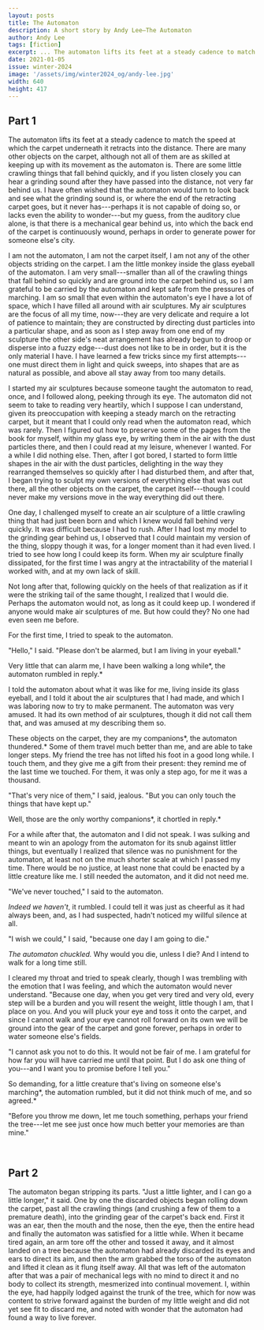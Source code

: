 ```yaml
---
layout: posts
title: The Automaton
description: A short story by Andy Lee—The Automaton
author: Andy Lee
tags: [fiction]
excerpt: ... The automaton lifts its feet at a steady cadence to match the speed at which the carpet underneath it retracts ...
date: 2021-01-05
issue: winter-2024
image: '/assets/img/winter2024_og/andy-lee.jpg'
width: 640
height: 417
---
```


## Part 1

The automaton lifts its feet at a steady cadence to match the speed at
which the carpet underneath it retracts into the distance. There are
many other objects on the carpet, although not all of them are as
skilled at keeping up with its movement as the automaton is. There are
some little crawling things that fall behind quickly, and if you listen
closely you can hear a grinding sound after they have passed into the
distance, not very far behind us. I have often wished that the automaton
would turn to look back and see what the grinding sound is, or where the
end of the retracting carpet goes, but it never has---perhaps it is not
capable of doing so, or lacks even the ability to wonder---but my guess,
from the auditory clue alone, is that there is a mechanical gear behind
us, into which the back end of the carpet is continuously wound, perhaps
in order to generate power for someone else's city.

I am not the automaton, I am not the carpet itself, I am not any of the
other objects striding on the carpet. I am the little monkey inside the
glass eyeball of the automaton. I am very small---smaller than all of
the crawling things that fall behind so quickly and are ground into the
carpet behind us, so I am grateful to be carried by the automaton and
kept safe from the pressures of marching. I am so small that even within
the automaton's eye I have a lot of space, which I have filled all
around with air sculptures. My air sculptures are the focus of all my
time, now---they are very delicate and require a lot of patience to
maintain; they are constructed by directing dust particles into a
particular shape, and as soon as I step away from one end of my
sculpture the other side's neat arrangement has already begun to droop
or disperse into a fuzzy edge---dust does not like to be in order, but
it is the only material I have. I have learned a few tricks since my
first attempts---one must direct them in light and quick sweeps, into
shapes that are as natural as possible, and above all stay away from too
many details.

I started my air sculptures because someone taught the automaton to
read, once, and I followed along, peeking through its eye. The automaton
did not seem to take to reading very heartily, which I suppose I can
understand, given its preoccupation with keeping a steady march on the
retracting carpet, but it meant that I could only read when the
automaton read, which was rarely. Then I figured out how to preserve
some of the pages from the book for myself, within my glass eye, by
writing them in the air with the dust particles there, and then I could
read at my leisure, whenever I wanted. For a while I did nothing else.
Then, after I got bored, I started to form little shapes in the air with
the dust particles, delighting in the way they rearranged themselves so
quickly after I had disturbed them, and after that, I began trying to
sculpt my own versions of everything else that was out there, all the
other objects on the carpet, the carpet itself---though I could never
make my versions move in the way everything did out there.

One day, I challenged myself to create an air sculpture of a little
crawling thing that had just been born and which I knew would fall
behind very quickly. It was difficult because I had to rush. After I had
lost my model to the grinding gear behind us, I observed that I could
maintain my version of the thing, sloppy though it was, for a longer
moment than it had even lived. I tried to see how long I could keep its
form. When my air sculpture finally dissipated, for the first time I was
angry at the intractability of the material I worked with, and at my own
lack of skill.

Not long after that, following quickly on the heels of that realization
as if it were the striking tail of the same thought, I realized that I
would die. Perhaps the automaton would not, as long as it could keep up.
I wondered if anyone would make air sculptures of me. But how could
they? No one had even seen me before.

For the first time, I tried to speak to the automaton.

"Hello," I said. "Please don't be alarmed, but I am living in your
eyeball."

Very little that can alarm me, I have been walking a long while*, the
automaton rumbled in reply.*

I told the automaton about what it was like for me, living inside its
glass eyeball, and I told it about the air sculptures that I had made,
and which I was laboring now to try to make permanent. The automaton was
very amused. It had its own method of air sculptures, though it did not
call them that, and was amused at my describing them so.

These objects on the carpet, they are my companions*, the automaton
thundered.* Some of them travel much better than me, and are able to
take longer steps. My friend the tree has not lifted his foot in a good
long while. I touch them, and they give me a gift from their present:
they remind me of the last time we touched. For them, it was only a step
ago, for me it was a thousand.

"That's very nice of them," I said, jealous. "But you can only touch the
things that have kept up."

Well, those are the only worthy companions*, it chortled in reply.*

For a while after that, the automaton and I did not speak. I was sulking
and meant to win an apology from the automaton for its snub against
littler things, but eventually I realized that silence was no punishment
for the automaton, at least not on the much shorter scale at which I
passed my time. There would be no justice, at least none that could be
enacted by a little creature like me. I still needed the automaton, and
it did not need me.

"We've never touched," I said to the automaton.

*Indeed we haven't*, it rumbled. I could tell it was just as cheerful as
it had always been, and, as I had suspected, hadn't noticed my willful
silence at all.

"I wish we could," I said, "because one day I am going to die."

*The automaton chuckled.* Why would you die, unless I die? And I intend
to walk for a long time still.

I cleared my throat and tried to speak clearly, though I was trembling
with the emotion that I was feeling, and which the automaton would never
understand. "Because one day, when you get very tired and very old,
every step will be a burden and you will resent the weight, little
though I am, that I place on you. And you will pluck your eye and toss
it onto the carpet, and since I cannot walk and your eye cannot roll
forward on its own we will be ground into the gear of the carpet and
gone forever, perhaps in order to water someone else's fields.

"I cannot ask you not to do this. It would not be fair of me. I am
grateful for how far you will have carried me until that point. But I do
ask one thing of you---and I want you to promise before I tell you."

So demanding, for a little creature that's living on someone else's
marching*, the automation rumbled, but it did not think much of me, and
so agreed.*

"Before you throw me down, let me touch something, perhaps your friend
the tree---let me see just once how much better your memories are than
mine."

<br>

## Part 2

The automaton began stripping its parts. "Just a little lighter, and I
can go a little longer," it said. One by one the discarded objects began
rolling down the carpet, past all the crawling things (and crushing a
few of them to a premature death), into the grinding gear of the
carpet's back end. First it was an ear, then the mouth and the nose,
then the eye, then the entire head and finally the automaton was
satisfied for a little while. When it became tired again, an arm tore
off the other and tossed it away, and it almost landed on a tree because
the automaton had already discarded its eyes and ears to direct its aim,
and then the arm grabbed the torso of the automaton and lifted it clean
as it flung itself away. All that was left of the automaton after that
was a pair of mechanical legs with no mind to direct it and no body to
collect its strength, mesmerized into continual movement. I, within the
eye, had happily lodged against the trunk of the tree, which for now was
content to strive forward against the burden of my little weight and did
not yet see fit to discard me, and noted with wonder that the automaton
had found a way to live forever.
